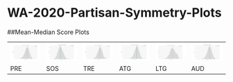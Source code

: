 # WA-2020-Partisan-Symmetry-Plots

##Mean-Median Score Plots 

<table> <tr><td><img src="https://github.com/PBabar1/WA-2020-Partisan-Symmetry-Plots/blob/main/PRSmm_hist.png"></td><td><img src="
https://github.com/PBabar1/WA-2020-Partisan-Symmetry-Plots/blob/main/SOSmm_hist.png"></td><td><img src="
https://github.com/PBabar1/WA-2020-Partisan-Symmetry-Plots/blob/main/TREmm_hist.png"></td><td><img src="
https://github.com/PBabar1/WA-2020-Partisan-Symmetry-Plots/blob/main/ATGmm_hist.png"></td><td><img src="
https://github.com/PBabar1/WA-2020-Partisan-Symmetry-Plots/blob/main/LTGmm_hist.png"></td><td><img src="
https://github.com/PBabar1/WA-2020-Partisan-Symmetry-Plots/blob/main/AUDmm_hist.png"></td></tr> <tr><td>PRE</td><td>SOS</td><td>TRE</td><td>ATG</td><td>LTG</td><td>AUD</td></tr> </table>
